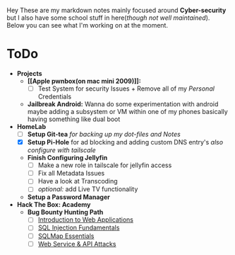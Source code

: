 Hey These are my markdown notes mainly focused around **Cyber-security** but I also have some school stuff in here(_though not well maintained_). Below you can see what I'm working on at the moment.
# ToDo
- **Projects**
	- **[[Apple pwnbox(on mac mini 2009)]]:** 
		- [ ] Test System for security Issues + Remove all of my  *Personal* Credentials
	- **Jailbreak Android:**
		Wanna do some experimentation with android maybe adding a subsystem or VM within one of my phones basically having something like dual boot
- **HomeLab**
	- [ ] **Setup Git-tea**
		*for backing up my dot-files and Notes*
	- [x] **Setup Pi-Hole**
		for ad blocking and adding custom DNS entry's *also configure with tailscale*
	- **Finish Configuring Jellyfin**
		- [ ] Make a new role in tailscale for jellyfin access 
		- [ ] Fix all Metadata Issues
		- [ ] Have a look at Transcoding
		- [ ] *optional:* add Live TV functionality
	- **Setup a Password Manager**
- **Hack The Box: Academy**
	- **Bug Bounty Hunting Path**
		- [ ] [Introduction to Web Applications](https://academy.hackthebox.com/module/details/75)
		- [ ] [SQL Injection Fundamentals](https://academy.hackthebox.com/module/details/33)
		- [ ] [SQLMap Essentials](https://academy.hackthebox.com/module/details/58)
		- [ ] [Web Service & API Attacks](https://academy.hackthebox.com/module/details/160) 